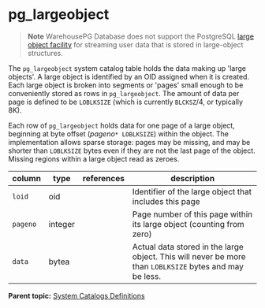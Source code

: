 # pg_largeobject 

> **Note** WarehousePG Database does not support the PostgreSQL [large object facility](https://www.postgresql.org/docs/12/largeobjects.html) for streaming user data that is stored in large-object structures.

The `pg_largeobject` system catalog table holds the data making up 'large objects'. A large object is identified by an OID assigned when it is created. Each large object is broken into segments or 'pages' small enough to be conveniently stored as rows in `pg_largeobject`. The amount of data per page is defined to be `LOBLKSIZE` \(which is currently `BLCKSZ`/4, or typically 8K\).

Each row of `pg_largeobject` holds data for one page of a large object, beginning at byte offset \(*pageno*`* LOBLKSIZE`\) within the object. The implementation allows sparse storage: pages may be missing, and may be shorter than `LOBLKSIZE` bytes even if they are not the last page of the object. Missing regions within a large object read as zeroes.

|column|type|references|description|
|------|----|----------|-----------|
|`loid`|oid| |Identifier of the large object that includes this page|
|`pageno`|integer| |Page number of this page within its large object \(counting from zero\)|
|`data`|bytea| |Actual data stored in the large object. This will never be more than `LOBLKSIZE` bytes and may be less.|

**Parent topic:** [System Catalogs Definitions](../system_catalogs/catalog_ref-html.html)

